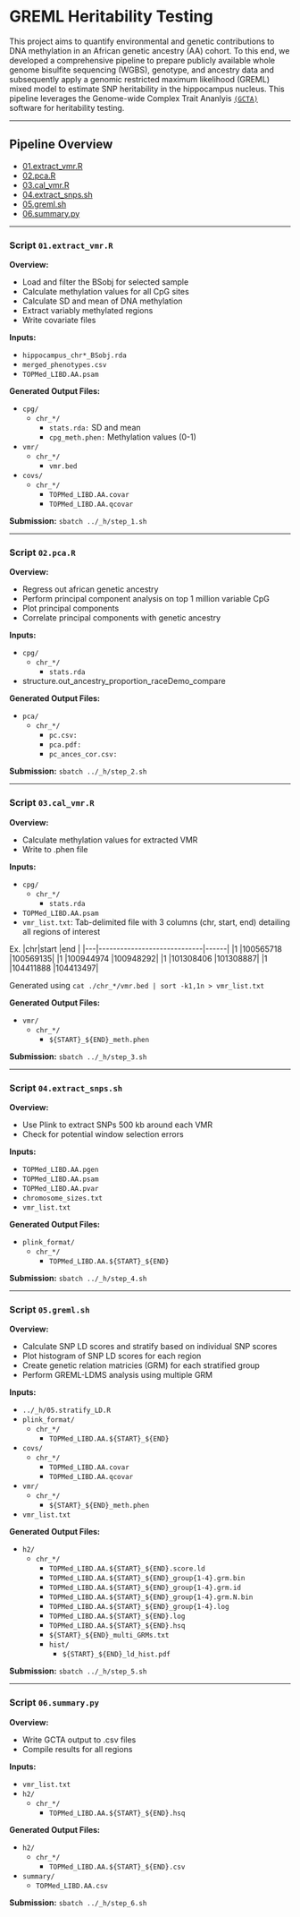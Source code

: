 # GREML Heritability Testing

This project aims to quantify environmental and genetic
contributions to DNA methylation in an African genetic ancestry (AA) cohort. 
To this end, we developed a comprehensive pipeline to prepare publicly
available whole genome bisulfite sequencing (WGBS), genotype, and ancestry data 
and subsequently apply a genomic restricted maximum likelihood (GREML) mixed model 
to estimate SNP heritability in the hippocampus nucleus. This pipeline leverages 
the Genome-wide Complex Trait Ananlyis [`(GCTA)`](https://github.com/jianyangqt/gcta) 
software for heritability testing.  

---

## Pipeline Overview

- [01.extract_vmr.R](#Script-`01.extract_vmr.R`)
- [02.pca.R](#Script-`02.pca.R`)
- [03.cal_vmr.R](#Script-`03.cal_vmr.R`)
- [04.extract_snps.sh](#Script-`04.extract_snps.sh`)
- [05.greml.sh](#Script-`05.greml.sh`)
- [06.summary.py](#Script-`06.summary.py`)

---

### Script `01.extract_vmr.R`

**Overview:**
- Load and filter the BSobj for selected sample
- Calculate methylation values for all CpG sites
- Calculate SD and mean of DNA methylation
- Extract variably methylated regions
- Write covariate files 

**Inputs:**
- `hippocampus_chr*_BSobj.rda`
- `merged_phenotypes.csv`
- `TOPMed_LIBD.AA.psam`

**Generated Output Files:**
- `cpg/`
    - `chr_*/`
        - `stats.rda:` SD and mean
        - `cpg_meth.phen:` Methylation values (0-1) 
- `vmr/`
    - `chr_*/`
        - `vmr.bed`
- `covs/`
    - `chr_*/`
        - `TOPMed_LIBD.AA.covar`
        - `TOPMed_LIBD.AA.qcovar`
 
 **Submission:**
 `sbatch ../_h/step_1.sh`

---

### Script `02.pca.R`

**Overview:**
- Regress out african genetic ancestry
- Perform principal component analysis on top 1 million variable CpG
- Plot principal components
- Correlate principal components with genetic ancestry

**Inputs:**
- `cpg/`
    - `chr_*/`
        - `stats.rda`
- structure.out_ancestry_proportion_raceDemo_compare

**Generated Output Files:**
- `pca/`
    - `chr_*/`
        - `pc.csv:`
        - `pca.pdf:` 
        - `pc_ances_cor.csv:`
 
 **Submission:**
 `sbatch ../_h/step_2.sh`

---

### Script `03.cal_vmr.R`

**Overview:**
- Calculate methylation values for extracted VMR
- Write to .phen file 

**Inputs:**
- `cpg/`
    - `chr_*/`
        - `stats.rda`
- `TOPMed_LIBD.AA.psam`
- `vmr_list.txt`: Tab-delimited file with 3 columns (chr, start, end)
                  detailing all regions of interest
  
Ex.
|chr|start                        |end   |
|---|-----------------------------|------|
|1  |100565718                    |100569135|
|1  |100944974                    |100948292|
|1  |101308406                    |101308887|
|1  |104411888                    |104413497|

Generated using `cat ./chr_*/vmr.bed | sort -k1,1n > vmr_list.txt`

**Generated Output Files:**
- `vmr/`
    - `chr_*/`
        - `${START}_${END}_meth.phen`

 **Submission:**
 `sbatch ../_h/step_3.sh`

---

### Script `04.extract_snps.sh`

**Overview:**
- Use Plink to extract SNPs 500 kb around each VMR
- Check for potential window selection errors 

**Inputs:**
- `TOPMed_LIBD.AA.pgen`
- `TOPMed_LIBD.AA.psam`
- `TOPMed_LIBD.AA.pvar`
- `chromosome_sizes.txt`
- `vmr_list.txt`

**Generated Output Files:**
- `plink_format/`
    - `chr_*/`
        - `TOPMed_LIBD.AA.${START}_${END}`
 
 **Submission:**
 `sbatch ../_h/step_4.sh`

---

### Script `05.greml.sh`

**Overview:**
- Calculate SNP LD scores and stratify based on individual SNP scores
- Plot histogram of SNP LD scores for each region
- Create genetic relation matricies (GRM) for each stratified group 
- Perform GREML-LDMS analysis using multiple GRM

**Inputs:**
- `../_h/05.stratify_LD.R`
- `plink_format/`
    - `chr_*/`
        - `TOPMed_LIBD.AA.${START}_${END}`
- `covs/`
    - `chr_*/`
        - `TOPMed_LIBD.AA.covar`
        - `TOPMed_LIBD.AA.qcovar`
- `vmr/`
    - `chr_*/`
        - `${START}_${END}_meth.phen`
- `vmr_list.txt`

**Generated Output Files:**
- `h2/`
    - `chr_*/`
        - `TOPMed_LIBD.AA.${START}_${END}.score.ld`
        - `TOPMed_LIBD.AA.${START}_${END}_group{1-4}.grm.bin`
        - `TOPMed_LIBD.AA.${START}_${END}_group{1-4}.grm.id`
        - `TOPMed_LIBD.AA.${START}_${END}_group{1-4}.grm.N.bin`
        - `TOPMed_LIBD.AA.${START}_${END}_group{1-4}.log`
        - `TOPMed_LIBD.AA.${START}_${END}.log`
        - `TOPMed_LIBD.AA.${START}_${END}.hsq`
        - `${START}_${END}_multi_GRMs.txt`
        - `hist/`
            - `${START}_${END}_ld_hist.pdf`
          
 **Submission:**
 `sbatch ../_h/step_5.sh`

---

### Script `06.summary.py`

**Overview:**
- Write GCTA output to .csv files
- Compile results for all regions

**Inputs:**
- `vmr_list.txt`
- `h2/`
    - `chr_*/`
        - `TOPMed_LIBD.AA.${START}_${END}.hsq`

**Generated Output Files:**
- `h2/`
    - `chr_*/`
        - `TOPMed_LIBD.AA.${START}_${END}.csv`
- `summary/`
    - `TOPMed_LIBD.AA.csv`

 **Submission:**
 `sbatch ../_h/step_6.sh`
 
